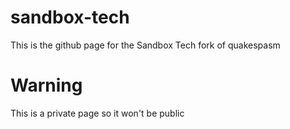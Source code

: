 # sandbox-tech
This is the github page for the Sandbox Tech fork of quakespasm

# Warning
This is a private page so it won't be public
